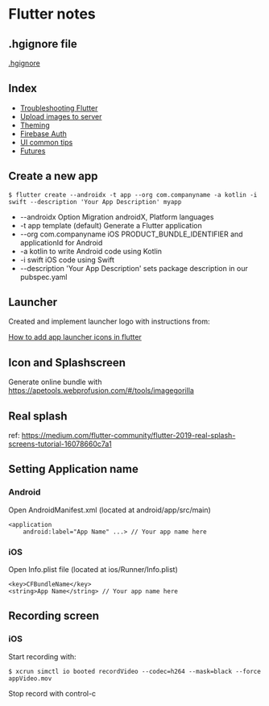 # Flutter notes

## .hgignore file

[.hgignore](hgignore)

## Index

* [Troubleshooting Flutter](troubleshooting.md)
* [Upload images to server](upload_image.md)
* [Theming](theming.md)
* [Firebase Auth](firebase_auth.md)
* [UI common tips](ui_common_tips.md)
* [Futures](futures.md)

## Create a new app

    $ flutter create --androidx -t app --org com.companyname -a kotlin -i swift --description 'Your App Description' myapp
    
* --androidx Option Migration androidX, Platform languages
* -t app template (default) Generate a Flutter application
* --org com.companyname iOS PRODUCT_BUNDLE_IDENTIFIER and applicationId for Android
* -a kotlin to write Android code using Kotlin
* -i swift iOS code using Swift
* --description 'Your App Description' sets package description in our pubspec.yaml

## Launcher

Created and implement launcher logo with instructions from:

[How to add app launcher icons in flutter](https://medium.com/@psyanite/how-to-add-app-launcher-icons-in-flutter-bd92b0e0873a)

## Icon and Splashscreen

Generate online bundle with https://apetools.webprofusion.com/#/tools/imagegorilla

## Real splash

ref: https://medium.com/flutter-community/flutter-2019-real-splash-screens-tutorial-16078660c7a1

## Setting Application name

### Android
Open AndroidManifest.xml (located at android/app/src/main)

```
<application
    android:label="App Name" ...> // Your app name here
```

### iOS
Open Info.plist file (located at ios/Runner/Info.plist)

```
<key>CFBundleName</key>
<string>App Name</string> // Your app name here
```
## Recording screen

### iOS

Start recording with:

    $ xcrun simctl io booted recordVideo --codec=h264 --mask=black --force appVideo.mov
    
Stop record with control-c

